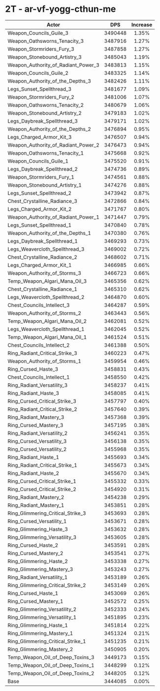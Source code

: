 # 2T - ar-vf-yogg-cthun-me
| Actor | DPS | Increase |
|---|:---:|:---:|
|Weapon_Councils_Guile_3|3490448|1.35%|
|Weapon_Oathsworns_Tenacity_3|3487916|1.27%|
|Weapon_Stormriders_Fury_3|3487858|1.27%|
|Weapon_Stonebound_Artistry_3|3485043|1.19%|
|Weapon_Authority_of_Radiant_Power_3|3483813|1.15%|
|Weapon_Councils_Guile_2|3483325|1.14%|
|Weapon_Authority_of_the_Depths_3|3482426|1.11%|
|Legs_Sunset_Spellthread_3|3481677|1.09%|
|Weapon_Stormriders_Fury_2|3481006|1.07%|
|Weapon_Oathsworns_Tenacity_2|3480679|1.06%|
|Weapon_Stonebound_Artistry_2|3479183|1.02%|
|Legs_Daybreak_Spellthread_3|3479171|1.02%|
|Weapon_Authority_of_the_Depths_2|3476894|0.95%|
|Legs_Charged_Armor_Kit_3|3476507|0.94%|
|Weapon_Authority_of_Radiant_Power_2|3476473|0.94%|
|Weapon_Oathsworns_Tenacity_1|3475668|0.92%|
|Weapon_Councils_Guile_1|3475520|0.91%|
|Legs_Daybreak_Spellthread_2|3474736|0.89%|
|Weapon_Stormriders_Fury_1|3474561|0.88%|
|Weapon_Stonebound_Artistry_1|3474276|0.88%|
|Legs_Sunset_Spellthread_2|3473942|0.87%|
|Chest_Crystalline_Radiance_3|3472866|0.84%|
|Legs_Charged_Armor_Kit_2|3471767|0.80%|
|Weapon_Authority_of_Radiant_Power_1|3471447|0.79%|
|Legs_Sunset_Spellthread_1|3470840|0.78%|
|Weapon_Authority_of_the_Depths_1|3470380|0.76%|
|Legs_Daybreak_Spellthread_1|3469293|0.73%|
|Legs_Weavercloth_Spellthread_3|3469002|0.72%|
|Chest_Crystalline_Radiance_2|3468602|0.71%|
|Legs_Charged_Armor_Kit_1|3466985|0.66%|
|Weapon_Authority_of_Storms_3|3466723|0.66%|
|Temp_Weapon_Algari_Mana_Oil_3|3465356|0.62%|
|Chest_Crystalline_Radiance_1|3465310|0.62%|
|Legs_Weavercloth_Spellthread_2|3464870|0.60%|
|Chest_Councils_Intellect_3|3464287|0.59%|
|Weapon_Authority_of_Storms_2|3463443|0.56%|
|Temp_Weapon_Algari_Mana_Oil_2|3462081|0.52%|
|Legs_Weavercloth_Spellthread_1|3462045|0.52%|
|Temp_Weapon_Algari_Mana_Oil_1|3461524|0.51%|
|Chest_Councils_Intellect_2|3461388|0.50%|
|Ring_Radiant_Critical_Strike_3|3460223|0.47%|
|Weapon_Authority_of_Storms_1|3459954|0.46%|
|Ring_Cursed_Haste_3|3458831|0.43%|
|Chest_Councils_Intellect_1|3458550|0.42%|
|Ring_Radiant_Versatility_3|3458237|0.41%|
|Ring_Radiant_Haste_3|3458085|0.41%|
|Ring_Cursed_Critical_Strike_3|3457797|0.40%|
|Ring_Radiant_Critical_Strike_2|3457640|0.39%|
|Ring_Radiant_Mastery_3|3457368|0.39%|
|Ring_Cursed_Mastery_3|3457195|0.38%|
|Ring_Radiant_Versatility_2|3456241|0.35%|
|Ring_Cursed_Versatility_3|3456138|0.35%|
|Ring_Cursed_Versatility_2|3455968|0.35%|
|Ring_Radiant_Haste_1|3455693|0.34%|
|Ring_Radiant_Critical_Strike_1|3455673|0.34%|
|Ring_Radiant_Haste_2|3455670|0.34%|
|Ring_Cursed_Critical_Strike_1|3455332|0.33%|
|Ring_Cursed_Critical_Strike_2|3454920|0.31%|
|Ring_Radiant_Mastery_2|3454238|0.29%|
|Ring_Radiant_Mastery_1|3453851|0.28%|
|Ring_Glimmering_Critical_Strike_3|3453693|0.28%|
|Ring_Cursed_Versatility_1|3453671|0.28%|
|Ring_Glimmering_Haste_3|3453632|0.28%|
|Ring_Glimmering_Versatility_3|3453605|0.28%|
|Ring_Cursed_Haste_2|3453591|0.28%|
|Ring_Cursed_Mastery_2|3453541|0.27%|
|Ring_Glimmering_Haste_2|3453338|0.27%|
|Ring_Glimmering_Mastery_3|3453243|0.27%|
|Ring_Radiant_Versatility_1|3453189|0.26%|
|Ring_Glimmering_Critical_Strike_2|3453149|0.26%|
|Ring_Cursed_Haste_1|3453069|0.26%|
|Ring_Cursed_Mastery_1|3452572|0.25%|
|Ring_Glimmering_Versatility_2|3452333|0.24%|
|Ring_Glimmering_Versatility_1|3451895|0.23%|
|Ring_Glimmering_Haste_1|3451814|0.22%|
|Ring_Glimmering_Mastery_1|3451324|0.21%|
|Ring_Glimmering_Critical_Strike_1|3451235|0.21%|
|Ring_Glimmering_Mastery_2|3450905|0.20%|
|Temp_Weapon_Oil_of_Deep_Toxins_3|3449173|0.15%|
|Temp_Weapon_Oil_of_Deep_Toxins_1|3448299|0.12%|
|Temp_Weapon_Oil_of_Deep_Toxins_2|3448205|0.12%|
|Base|3444085|0.00%|
